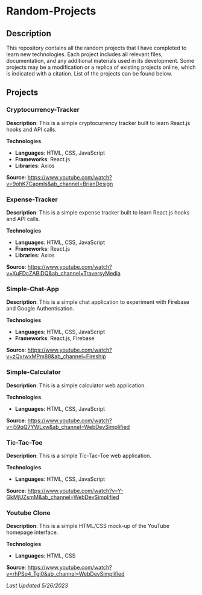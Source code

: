 # Random-Projects
## Description
This repository contains all the random projects that I have completed to learn new technologies. Each project includes all relevant files, documentation, and any additional materials used in its development. Some projects may be a modification or a replica of existing projects online, which is indicated with a citation. List of the projects can be found below.

## Projects
### Cryptocurrency-Tracker
**Description**: This is a simple cryptocurrency tracker built to learn React.js hooks and API calls.

**Technologies**
- **Languages**: HTML, CSS, JavaScript
- **Frameworks**: React.js
- **Libraries**: Axios

**Source**: https://www.youtube.com/watch?v=9ohK7CapmIs&ab_channel=BrianDesign

### Expense-Tracker
**Description**:
This is a simple expense tracker built to learn React.js hooks and API calls.

**Technologies**
- **Languages**: HTML, CSS, JavaScript
- **Frameworks**: React.js
- **Libraries**: Axios

**Source**:
https://www.youtube.com/watch?v=XuFDcZABiDQ&ab_channel=TraversyMedia

### Simple-Chat-App
**Description**:
This is a simple chat application to experiment with Firebase and Google Authentication.

**Technologies**
- **Languages**: HTML, CSS, JavaScript
- **Frameworks**: React.js, Firebase

**Source**:
https://www.youtube.com/watch?v=zQyrwxMPm88&ab_channel=Fireship

### Simple-Calculator
**Description**:
This is a simple calculator web application.

**Technologies**
- **Languages**: HTML, CSS, JavaScript

**Source**:
https://www.youtube.com/watch?v=j59qQ7YWLxw&ab_channel=WebDevSimplified

### Tic-Tac-Toe
**Description**:
This is a simple Tic-Tac-Toe web application.

**Technologies**
- **Languages**: HTML, CSS, JavaScript

**Source**:
https://www.youtube.com/watch?v=Y-GkMjUZsmM&ab_channel=WebDevSimplified

### Youtube Clone
**Description**:
This is a simple HTML/CSS mock-up of the YouTube homepage interface. 

**Technologies**
- **Languages**: HTML, CSS

**Source**:
https://www.youtube.com/watch?v=rhPSo4_Tgi0&ab_channel=WebDevSimplified

_Last Updated 5/26/2023_
